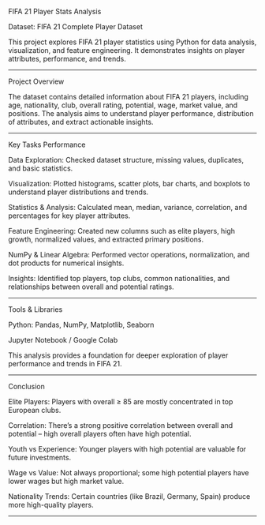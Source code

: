 FIFA 21 Player Stats Analysis

Dataset: FIFA 21 Complete Player Dataset

This project explores FIFA 21 player statistics using Python for data analysis, visualization, and feature engineering. It demonstrates insights on player attributes, performance, and trends.
________________________________
Project Overview

The dataset contains detailed information about FIFA 21 players, including age, nationality, club, overall rating, potential, wage, market value, and positions. The analysis aims to understand player performance, distribution of attributes, and extract actionable insights.
____________________
Key Tasks Performance

Data Exploration: Checked dataset structure, missing values, duplicates, and basic statistics.

Visualization: Plotted histograms, scatter plots, bar charts, and boxplots to understand player distributions and trends.

Statistics & Analysis: Calculated mean, median, variance, correlation, and percentages for key player attributes.

Feature Engineering: Created new columns such as elite players, high growth, normalized values, and extracted primary positions.

NumPy & Linear Algebra: Performed vector operations, normalization, and dot products for numerical insights.

Insights: Identified top players, top clubs, common nationalities, and relationships between overall and potential ratings.
_____________________
Tools & Libraries

Python: Pandas, NumPy, Matplotlib, Seaborn

Jupyter Notebook / Google Colab

This analysis provides a foundation for deeper exploration of player performance and trends in FIFA 21.
________________________
Conclusion

Elite Players: Players with overall ≥ 85 are mostly concentrated in top European clubs.

Correlation: There’s a strong positive correlation between overall and potential – high overall players often have high potential.

Youth vs Experience: Younger players with high potential are valuable for future investments.

Wage vs Value: Not always proportional; some high potential players have lower wages but high market value.

Nationality Trends: Certain countries (like Brazil, Germany, Spain) produce more high-quality players.
____________________________________________________________________________________________________________________________________________________________________
